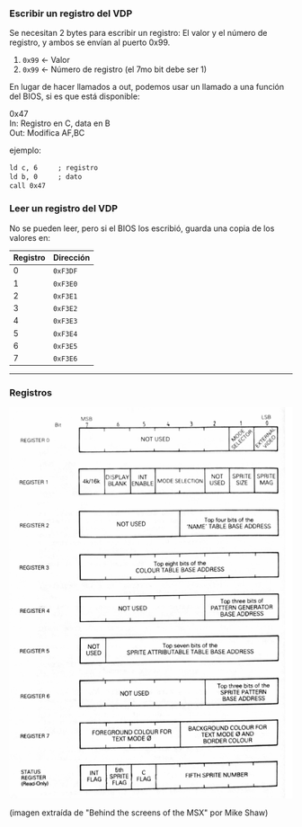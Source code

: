 

### Escribir un registro del VDP

Se necesitan 2 bytes para escribir un registro: El valor y el número de registro, y ambos se envían al puerto 0x99.

1. `0x99` <- Valor
2. `0x99` <- Número de registro (el 7mo bit debe ser 1)


En lugar de hacer llamados a out, podemos usar un llamado a una función del BIOS, si es que está disponible:

0x47  
In: Registro en C, data en B  
Out: Modifica AF,BC  

ejemplo:

```
ld c, 6     ; registro
ld b, 0     ; dato
call 0x47
```

### Leer un registro del VDP

No se pueden leer, pero si el BIOS los escribió, guarda una copia de los valores en: 

|Registro | Dirección |
|---------|-----------|
|0| `0xF3DF`|
|1| `0xF3E0`|
|2| `0xF3E1`|
|3| `0xF3E2`|
|4| `0xF3E3`|
|5| `0xF3E4`|
|6| `0xF3E5`|
|7| `0xF3E6`|
------------

### Registros
  
![Registros](vdp-registers.png)

(imagen extraída de "Behind the screens of the MSX" por Mike Shaw)